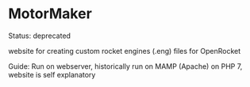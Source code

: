 # MotorMaker
Status: deprecated

website for creating custom rocket engines (.eng) files for OpenRocket

Guide: Run on webserver, historically run on MAMP (Apache) on PHP 7, website is self explanatory
